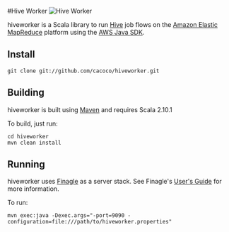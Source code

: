 #Hive Worker
![Hive Worker](http://www.gvsu.edu/gvnow/files/photos/EE23917D-D2F3-6596-4A71E2C7851753DA.jpg "Hive Worker")

hiveworker is a Scala library to run [Hive](http://hive.apache.org/) job flows on the [Amazon Elastic MapReduce](http://aws.amazon.com/elasticmapreduce/) platform using the [AWS Java SDK](http://docs.amazonwebservices.com/AWSJavaSDK/latest/javadoc/index.html).

## Install ######################################################################

```
git clone git://github.com/cacoco/hiveworker.git
```

## Building ######################################################################

hiveworker is built using [Maven](http://maven.apache.org) and requires Scala 2.10.1

To build, just run:

```
cd hiveworker
mvn clean install
```

## Running ######################################################################

hiveworker uses [Finagle](https://github.com/twitter/finagle) as a server stack. See Finagle's [User's Guide](http://twitter.github.io/finagle/guide/) for more information.

To run:

```
mvn exec:java -Dexec.args="-port=9090 -configuration=file:///path/to/hiveworker.properties"
```